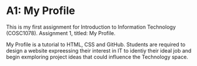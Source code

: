 # A1: My Profile
 <p>This is my first assignment for Introduction to Information Technology (COSC1078). 
 Assignment 1, titled: My Profile.</p>
  <p>My Profile is a tutorial to HTML, CSS and GitHub. Students are required to design a website expreessing their interest in IT to identiy their ideal job and begin exmploring project ideas that could influence the Technology space.</p> 
